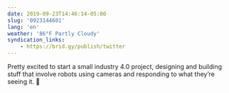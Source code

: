 ```yaml
---
date: 2019-09-23T14:46:14-05:00
slug: '0923144601'
lang: 'en'
weather: '86°F Partly Cloudy'
syndication_links:
    - https://brid.gy/publish/twitter
---
```

Pretty excited to start a small industry 4.0 project, designing and building stuff that involve robots using cameras and responding to what they’re seeing it. 🤩